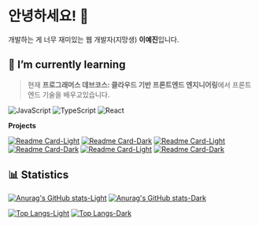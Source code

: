 # 안녕하세요! 🌟 <!-- [![Hits](https://hits.seeyoufarm.com/api/count/incr/badge.svg?url=https%3A%2F%2Fgithub.com%2Fppyom&count_bg=%23EBD19D&title_bg=%235b5856&icon=&icon_color=%23FFFFFF&title=✨&edge_flat=false)](https://hits.seeyoufarm.com) -->

개발하는 게 너무 재미있는 웹 개발자(지망생) **이예진**입니다.

<!-- 정보 -->

<!-- 이력서 사이트 주소 -->
<!-- 블로그 주소 -->

<!-- 공부중 -->

## 🌱 I’m currently learning

> 현재 **프로그래머스 데브코스: 클라우드 기반 프론트엔드 엔지니어링**에서 프론트엔드 기술을 배우고있습니다.

![JavaScript](https://img.shields.io/badge/JavaScript-ffffff?style=flat-square&logo=JavaScript&logoColor=323330&labelColor=f0db4f&color=f0db4f)
![TypeScript](https://img.shields.io/badge/TypeScript-ffffff?style=flat-square&logo=typescript&logoColor=ffffff&labelColor=3178c6&color=3178c6)
![React](https://img.shields.io/badge/React-ffffff?style=flat-square&logo=react&logoColor=ffffff&labelColor=61dafb&color=61dafb)

**Projects**

[![Readme Card-Light](https://github-readme-stats.vercel.app/api/pin/?username=ppyom&repo=bookbook&title_color=ccb17b&text_color=21201f&icon_color=3f97af&border_color=eae7dc&bg_color=f9f8f5#gh-light-mode-only)](https://github.com/ppyom/bookbook#gh-light-mode-only)
[![Readme Card-Dark](https://github-readme-stats.vercel.app/api/pin/?username=ppyom&repo=bookbook&title_color=ccb17b&text_color=f9f8f5&icon_color=3f97af&border_color=eae7dc&bg_color=f9f8f555#gh-dark-mode-only)](https://github.com/ppyom/bookbook#gh-dark-mode-only)
[![Readme Card-Light](https://github-readme-stats.vercel.app/api/pin/?username=ppyom&repo=ppp&title_color=ccb17b&text_color=21201f&icon_color=3f97af&border_color=eae7dc&bg_color=f9f8f5#gh-light-mode-only)](https://github.com/ppyom/ppp#gh-light-mode-only)
[![Readme Card-Dark](https://github-readme-stats.vercel.app/api/pin/?username=ppyom&repo=ppp&title_color=ccb17b&text_color=f9f8f5&icon_color=3f97af&border_color=eae7dc&bg_color=f9f8f555#gh-dark-mode-only)](https://github.com/ppyom/ppp#gh-dark-mode-only)
[![Readme Card-Light](https://github-readme-stats.vercel.app/api/pin/?username=prgrms-fe-devcourse&repo=NFE1-1-3-Broken_handle_truck_Frontend&title_color=ccb17b&text_color=21201f&icon_color=3f97af&border_color=eae7dc&border_radius=4.5&bg_color=f9f8f5#gh-light-mode-only)](https://github.com/prgrms-fe-devcourse/NFE1-1-3-broken-handle-truck-Frontend#gh-light-mode-only)
[![Readme Card-Dark](https://github-readme-stats.vercel.app/api/pin/?username=prgrms-fe-devcourse&repo=NFE1-1-3-Broken_handle_truck_Frontend&title_color=ccb17b&text_color=f9f8f5&icon_color=3f97af&border_color=eae7dc&border_radius=4.5&bg_color=f9f8f555#gh-dark-mode-only)](https://github.com/prgrms-fe-devcourse/NFE1-1-3-broken-handle-truck-Frontend#gh-dark-mode-only)

<!--
[![Readme Card](https://github-readme-stats.vercel.app/api/pin/?username=ppyom&repo=&title_color=ccb17b&text_color=21201f&icon_color=3f97af&border_color=eae7dc&bg_color=f9f8f5)](https://github.com/ppyom/)
-->

<!-- 통계 -->

## 📊 Statistics

[![Anurag's GitHub stats-Light](https://github-readme-stats.vercel.app/api?username=ppyom&show_icons=true&title_color=ccb17b&text_color=21201f&icon_color=3f97af&border_color=eae7dc&bg_color=f9f8f5#gh-light-mode-only)](https://github.com/ppyom#gh-light-mode-only)
[![Anurag's GitHub stats-Dark](https://github-readme-stats.vercel.app/api?username=ppyom&show_icons=true&title_color=ccb17b&text_color=f9f8f5&icon_color=3f97af&border_color=eae7dc&bg_color=f9f8f555#gh-dark-mode-only)](https://github.com/ppyom#gh-dark-mode-only) 

[![Top Langs-Light](https://github-readme-stats.vercel.app/api/top-langs/?username=ppyom&layout=compact&title_color=ccb17b&text_color=21201f&icon_color=3f97af&border_color=eae7dc&bg_color=f9f8f5#gh-light-mode-only)](https://github.com/ppyom#gh-light-mode-only)
[![Top Langs-Dark](https://github-readme-stats.vercel.app/api/top-langs/?username=ppyom&layout=compact&title_color=ccb17b&text_color=f9f8f5&icon_color=3f97af&border_color=eae7dc&bg_color=f9f8f555#gh-dark-mode-only)](https://github.com/ppyom#gh-dark-mode-only)

<!--
**ppyom/ppyom** is a ✨ _special_ ✨ repository because its `README.md` (this file) appears on your GitHub profile.

Here are some ideas to get you started:

- 🔭 I’m currently working on ...
- 🌱 I’m currently learning ...
- 👀 I’m interested in ...
- 👯 I’m looking to collaborate on ...
- 🤔 I’m looking for help with ...
- 💬 Ask me about ...
- 📫 How to reach me: ...
- 😄 Pronouns: ...
- ⚡ Fun fact: ...


## ✨

### Front-End

![HTML](https://img.shields.io/badge/HTML5-ffffff?style=flat-square&logo=HTML5&logoColor=ffffff&labelColor=E34C26&color=E34C26)
![CSS](https://img.shields.io/badge/CSS3-ffffff?style=flat-square&logo=CSS3&logoColor=ffffff&labelColor=2965f1&color=2965f1)
![JavaScript](https://img.shields.io/badge/JavaScript-ffffff?style=flat-square&logo=JavaScript&logoColor=323330&labelColor=f0db4f&color=f0db4f)

![React](https://img.shields.io/badge/React-ffffff?style=flat-square&logo=react&logoColor=ffffff&labelColor=61dafb&color=61dafb)
![TypeScript](https://img.shields.io/badge/TypeScript-ffffff?style=flat-square&logo=typescript&logoColor=ffffff&labelColor=3178c6&color=3178c6)

### Back-End

![Spring](https://img.shields.io/badge/Spring-ffffff?style=flat-square&logo=spring&logoColor=ffffff&labelColor=6db33f&color=6db33f)
![Nodejs](https://img.shields.io/badge/Node.js-ffffff?style=flat-square&logo=Node.js&logoColor=ffffff&labelColor=3c873a&color=3c873a)
![Express](https://img.shields.io/badge/Express-ffffff?style=flat-square&logo=Express&logoColor=ffffff&labelColor=000000&color=000000)

### DataBase

![Oracle](https://img.shields.io/badge/Oracle-ffffffff?style=flat-square&logo=oracle&logoColor=fffffff&labelColor=F80000&color=F80000)
![PostgreSQL](https://img.shields.io/badge/PostgreSQL-ffffffff?style=flat-square&logo=postgresql&logoColor=fffffff&labelColor=4169E1&color=4169E1)

---

-->
